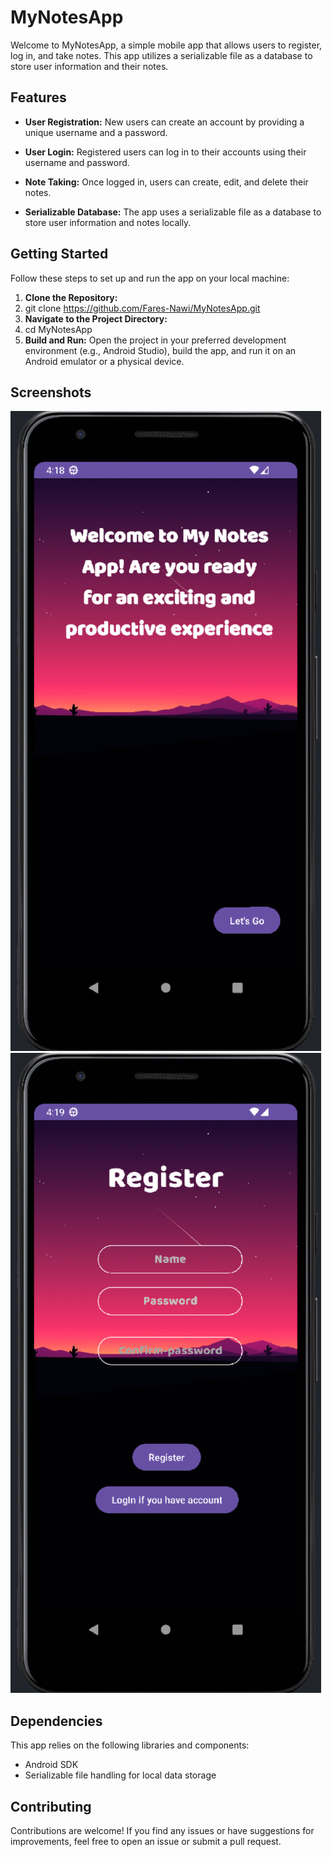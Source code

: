 # MyNotesApp

Welcome to MyNotesApp, a simple mobile app that allows users to register, log in, and take notes. This app utilizes a serializable file as a database to store user information and their notes.

## Features

- **User Registration:** New users can create an account by providing a unique username and a password.

- **User Login:** Registered users can log in to their accounts using their username and password.

- **Note Taking:** Once logged in, users can create, edit, and delete their notes.

- **Serializable Database:** The app uses a serializable file as a database to store user information and notes locally.

## Getting Started

Follow these steps to set up and run the app on your local machine:

1. **Clone the Repository:**
2. git clone https://github.com/Fares-Nawi/MyNotesApp.git
3. **Navigate to the Project Directory:**
4. cd MyNotesApp
5. **Build and Run:**
Open the project in your preferred development environment (e.g., Android Studio), build the app, and run it on an Android emulator or a physical device.

## Screenshots

![Screenshot 1](app/sampledata/welcomeActivity.png)
![Screenshot 2](app/sampledata/registerActivity.png)

## Dependencies

This app relies on the following libraries and components:

- Android SDK
- Serializable file handling for local data storage

## Contributing

Contributions are welcome! If you find any issues or have suggestions for improvements, feel free to open an issue or submit a pull request.



